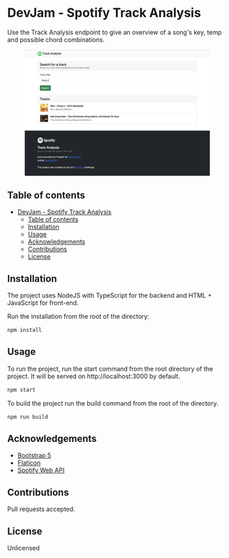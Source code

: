 # DevJam - Spotify Track Analysis

Use the Track Analysis endpoint to give an overview of a song's key, temp and possible chord combinations.

<figure>
    <img src="screenshot.png" alt="Screenshot Spotify Track Analysis" />
</figure>

## Table of contents
- [DevJam - Spotify Track Analysis](#devjam---spotify-track-analysis)
  - [Table of contents](#table-of-contents)
  - [Installation](#installation)
  - [Usage](#usage)
  - [Acknowledgements](#acknowledgements)
  - [Contributions](#contributions)
  - [License](#license)

## Installation
The project uses NodeJS with TypeScript for the backend and HTML + JavaScript for front-end.

Run the installation from the root of the directory:

```bash
npm install
```

## Usage

To run the project, run the start command from the root directory of the project. It will be served on http://localhost:3000 by default.

```bash
npm start
```

To build the project run the build command from the root of the directory.

```bash
npm run build
```

## Acknowledgements
- [Bootstrap 5](https://getbootstrap.com)
- [Flaticon](https://flaticon.com)
- [Spotify Web API](https://developer.spotify.com/)

## Contributions

Pull requests accepted.

## License
Unlicensed